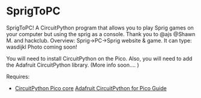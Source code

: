 # SprigToPC
SprigToPC! A CircuitPython program that allows you to play Sprig games on your computer but using the sprig as a console. Thank you to  @ajs   @Shawn M.  and hackclub. Overview: Sprig->PC->Sprig website &amp; game. It can type: wasdijkl Photo coming soon! 

You will need to install CircuitPython on the Pico.
Also, you will need to add the Adafruit CircuitPython library.
(More info soon.... )

Requires:
- [CircuitPython Pico core](https://circuitpython.org/board/raspberry_pi_pico/) [Adafruit CircuitPython for Pico Guide](https://learn.adafruit.com/getting-started-with-raspberry-pi-pico-circuitpython/circuitpython)


